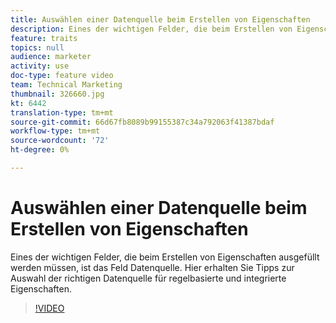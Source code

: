 ```yaml
---
title: Auswählen einer Datenquelle beim Erstellen von Eigenschaften
description: Eines der wichtigen Felder, die beim Erstellen von Eigenschaften ausgefüllt werden müssen, ist das Feld Datenquelle. Hier erhalten Sie Tipps zur Auswahl der richtigen Datenquelle für regelbasierte und integrierte Eigenschaften.
feature: traits
topics: null
audience: marketer
activity: use
doc-type: feature video
team: Technical Marketing
thumbnail: 326660.jpg
kt: 6442
translation-type: tm+mt
source-git-commit: 66d67fb8089b99155387c34a792063f41387bdaf
workflow-type: tm+mt
source-wordcount: '72'
ht-degree: 0%

---
```



# Auswählen einer Datenquelle beim Erstellen von Eigenschaften

Eines der wichtigen Felder, die beim Erstellen von Eigenschaften ausgefüllt werden müssen, ist das Feld Datenquelle. Hier erhalten Sie Tipps zur Auswahl der richtigen Datenquelle für regelbasierte und integrierte Eigenschaften.

>[!VIDEO](https://video.tv.adobe.com/v/326660/?quality=12&learn=on)
